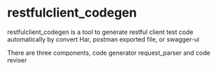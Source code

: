 # restfulclient_codegen

restfulclient_codegen is a tool to generate restful client test code automatically by convert Har, postman exported file, or swagger-ui


There are three components, code generator request_parser and code reviser

